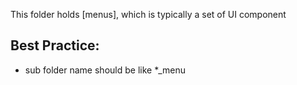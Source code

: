 This folder holds [menus], which is typically a set of UI component
## Best Practice:
 * sub folder name should be like *_menu
